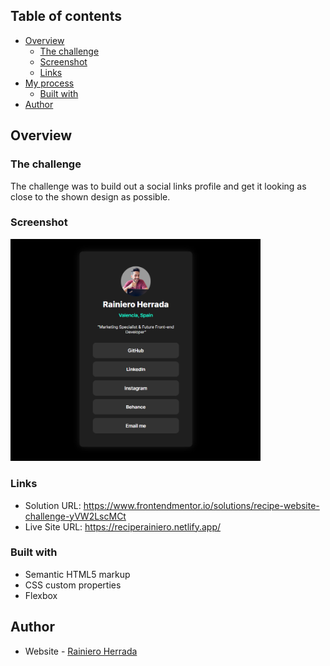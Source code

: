 ## Table of contents

- [Overview](#overview)
  - [The challenge](#the-challenge)
  - [Screenshot](#screenshot)
  - [Links](#links)
- [My process](#my-process)
  - [Built with](#built-with)
- [Author](#author)

## Overview

### The challenge

The challenge was to build out a social links profile and get it looking as close to the shown design as possible.

### Screenshot

<img src="images/screenshot.png" width="400px">

### Links

- Solution URL: https://www.frontendmentor.io/solutions/recipe-website-challenge-yVW2LscMCt
- Live Site URL: https://reciperainiero.netlify.app/

### Built with

- Semantic HTML5 markup
- CSS custom properties
- Flexbox

## Author

- Website - [Rainiero Herrada](https://www.linkedin.com/in/rainieroherrada/)